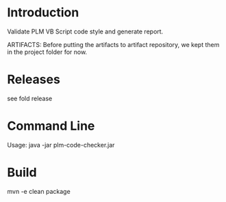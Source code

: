 # Introduction 
Validate PLM VB Script code style and generate report.

ARTIFACTS:
Before putting the artifacts to artifact repository, we kept them in the project folder for now.

# Releases
see fold release

# Command Line
Usage: java -jar plm-code-checker.jar <directory of your scripts>

# Build
mvn -e clean package
